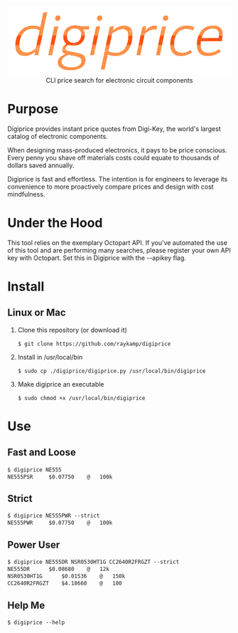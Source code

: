 <p align="center">
    <img src="digiprice.png">
    CLI price search for electronic circuit components
</p>


# Purpose
Digiprice provides instant price quotes from Digi-Key, the world's largest catalog of electronic components.  

When designing mass-produced electronics, it pays to be price conscious. 
Every penny you shave off materials costs could equate to thousands of dollars saved annually.

Digiprice is fast and effortless. The intention is for engineers to leverage its convenience to more proactively compare prices and design with cost mindfulness. 

# Under the Hood
This tool relies on the exemplary Octopart API. 
If you've automated the use of this tool and are performing many searches, please register your own API key with Octopart. Set this in Digiprice with the --apikey flag.  

# Install 

## Linux or Mac
1. Clone this repository (or download it)
    ```shell
    $ git clone https://github.com/raykamp/digiprice
    ```
1. Install in /usr/local/bin
    ```shell
    $ sudo cp ./digiprice/digiprice.py /usr/local/bin/digiprice
    ```
1. Make digiprice an executable
    ```shell
    $ sudo chmod +x /usr/local/bin/digiprice
    ```

# Use

## Fast and Loose
```shell
$ digiprice NE555
NE555PSR 	 $0.07750 	 @ 	 100k   
```

## Strict
```shell
$ digiprice NE555PWR --strict
NE555PWR 	 $0.07750 	 @ 	 100k  
```

## Power User
```shell
$ digiprice NE555DR NSR0530HT1G CC2640R2FRGZT --strict
NE555DR 	 $0.08680 	 @ 	 12k  
NSR0530HT1G 	 $0.01536 	 @ 	 150k  
CC2640R2FRGZT 	 $4.18660 	 @ 	 100  
```

## Help Me
```shell
$ digiprice --help
```